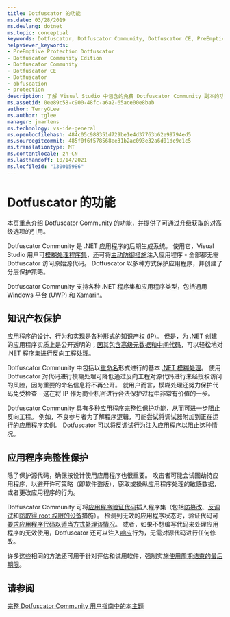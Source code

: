 ```yaml
---
title: Dotfuscator 的功能
ms.date: 03/28/2019
ms.devlang: dotnet
ms.topic: conceptual
keywords: Dotfuscator, Dotfuscator Community, Dotfuscator CE, PreEmptive, PreEmptive Solutions, PreEmptive Protection, 保护, 社区版, 模糊处理, .NET, 免费, Visual Studio 2017, Visual Studio 2019, Visual Studio
helpviewer_keywords:
- PreEmptive Protection Dotfuscator
- Dotfuscator Community Edition
- Dotfuscator Community
- Dotfuscator CE
- Dotfuscator
- obfuscation
- protection
description: 了解 Visual Studio 中包含的免费 Dotfuscator Community 副本的功能。
ms.assetid: 0ee89c58-c900-48fc-a6a2-65ace00e8bab
author: TerryGLee
ms.author: tglee
manager: jmartens
ms.technology: vs-ide-general
ms.openlocfilehash: 484c05c988351d729be1e4d37763b62e99794ed5
ms.sourcegitcommit: 485f0f6f578568ee31b2ac093e32a6d01dc9c1c5
ms.translationtype: MT
ms.contentlocale: zh-CN
ms.lasthandoff: 10/14/2021
ms.locfileid: "130015986"
---
```

# <a name="capabilities-of-dotfuscator"></a>Dotfuscator 的功能

本页重点介绍 Dotfuscator Community 的功能，并提供了可通过[升级][upgrades]获取的对高级选项的引用。

Dotfuscator Community 是 .NET 应用程序的后期生成系统。
使用它，Visual Studio 用户可[模糊处理程序集][obfuscation]，还可将[主动防御措施][checks]注入应用程序 - 全部都无需 Dotfuscator 访问原始源代码。
Dotfuscator 以多种方式保护应用程序，并创建了分层保护策略。

Dotfuscator Community 支持各种 .NET 程序集和应用程序类型，包括通用 Windows 平台 (UWP) 和 [Xamarin][xamarin]。

## <a name="intellectual-property-protection"></a>知识产权保护

应用程序的设计、行为和实现是各种形式的知识产权 (IP)。
但是，为 .NET 创建的应用程序实质上是公开透明的；[因其包含高级元数据和中间代码][assemblies]，可以轻松地对 .NET 程序集进行反向工程处理。

Dotfuscator Community 中包括以[重命名][renaming]形式进行的基本 [.NET 模糊处理][obfuscation]。
使用 Dotfuscator 对代码进行模糊处理可降低通过反向工程对源代码进行未经授权访问的风险，因为重要的命名信息将不再公开。
就用户而言，模糊处理还努力保护代码免受检查 - 这在将 IP 作为商业机密进行合法保护过程中非常有价值的一步。

Dotfuscator Community 具有多种[应用程序完整性保护功能](#application-integrity-protection)，从而可进一步阻止反向工程。
例如，不良参与者为了解程序逻辑，可能尝试将调试器附加到正在运行的应用程序实例。
Dotfuscator 可以将[反调试行为][debug]注入应用程序以阻止这种情况。

## <a name="application-integrity-protection"></a>应用程序完整性保护

除了保护源代码，确保按设计使用应用程序也很重要。
攻击者可能会试图劫持应用程序，以避开许可策略（即软件盗版），窃取或操纵应用程序处理的敏感数据，或者更改应用程序的行为。

Dotfuscator Community 可将[应用程序验证代码][checks]插入程序集（包括[防篡改][tamper]、[反调试][debug]和[防取得 root 权限的设备][root]措施）。
检测到无效的应用程序状态时，验证代码可[要求应用程序代码以适当方式处理该情况][check-app]。
或者，如果不想编写代码来处理应用程序的无效使用，Dotfuscator 还可以注入[响应][check-action]行为，无需对源代码进行任何修改。

许多这些相同的方法还可用于针对评估和试用软件，强制实施[使用周期结束的最后期限][shelflife]。

## <a name="see-also"></a>请参阅

[完整 Dotfuscator Community 用户指南中的本主题][full]

<!-- Copyright © 2019 PreEmptive Solutions, LLC -->

[assemblies]:  /dotnet/standard/assembly-format
[xamarin]:  https://www.preemptive.com/obfuscating-xamarin-with-dotfuscator

[upgrades]:  upgrades.md

[obfuscation]:  https://www.preemptive.com/dotfuscator/ce/docs/help/obfuscation_overview.html
[renaming]:  https://www.preemptive.com/dotfuscator/ce/docs/help/obfuscation_renaming.html

[checks]:  https://www.preemptive.com/dotfuscator/ce/docs/help/checks_overview.html
[check-app]:  https://www.preemptive.com/dotfuscator/ce/docs/help/checks_overview.html#app-notification
[check-action]:  https://www.preemptive.com/dotfuscator/ce/docs/help/checks_overview.html#action

[tamper]:  https://www.preemptive.com/dotfuscator/ce/docs/help/checks_tamper.html
[debug]:  https://www.preemptive.com/dotfuscator/ce/docs/help/checks_debug.html
[root]: https://www.preemptive.com/dotfuscator/ce/docs/help/checks_root.html
[shelflife]:  https://www.preemptive.com/dotfuscator/ce/docs/help/checks_shelflife.html

[full]:  https://www.preemptive.com/dotfuscator/ce/docs/help/intro_capabilities.html
